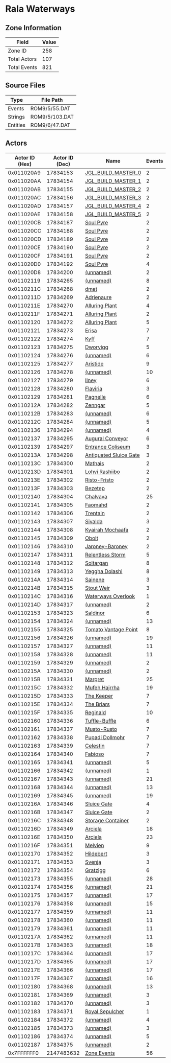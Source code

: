 # Rala Waterways

## Zone Information

| Field        |   Value |
|--------------|---------|
| Zone ID      |     258 |
| Total Actors |     107 |
| Total Events |     821 |

## Source Files

| Type     | File Path      |
|----------|----------------|
| Events   | ROM9/5/55.DAT  |
| Strings  | ROM9/5/103.DAT |
| Entities | ROM9/6/47.DAT  |

## Actors

| Actor ID (Hex)   |   Actor ID (Dec) | Name                                                                   |   Events |
|------------------|------------------|------------------------------------------------------------------------|----------|
| 0x011020A9       |         17834153 | [JGL_BUILD_MASTER_0](./17834153%20-%20JGL_BUILD_MASTER_0/)             |        2 |
| 0x011020AA       |         17834154 | [JGL_BUILD_MASTER_1](./17834154%20-%20JGL_BUILD_MASTER_1/)             |        2 |
| 0x011020AB       |         17834155 | [JGL_BUILD_MASTER_2](./17834155%20-%20JGL_BUILD_MASTER_2/)             |        2 |
| 0x011020AC       |         17834156 | [JGL_BUILD_MASTER_3](./17834156%20-%20JGL_BUILD_MASTER_3/)             |        2 |
| 0x011020AD       |         17834157 | [JGL_BUILD_MASTER_4](./17834157%20-%20JGL_BUILD_MASTER_4/)             |        2 |
| 0x011020AE       |         17834158 | [JGL_BUILD_MASTER_5](./17834158%20-%20JGL_BUILD_MASTER_5/)             |        2 |
| 0x011020CB       |         17834187 | [Soul Pyre](./17834187%20-%20Soul%20Pyre/)                             |        2 |
| 0x011020CC       |         17834188 | [Soul Pyre](./17834188%20-%20Soul%20Pyre/)                             |        2 |
| 0x011020CD       |         17834189 | [Soul Pyre](./17834189%20-%20Soul%20Pyre/)                             |        2 |
| 0x011020CE       |         17834190 | [Soul Pyre](./17834190%20-%20Soul%20Pyre/)                             |        2 |
| 0x011020CF       |         17834191 | [Soul Pyre](./17834191%20-%20Soul%20Pyre/)                             |        2 |
| 0x011020D0       |         17834192 | [Soul Pyre](./17834192%20-%20Soul%20Pyre/)                             |        4 |
| 0x011020D8       |         17834200 | [(unnamed)](./17834200/)                                               |        2 |
| 0x01102119       |         17834265 | [(unnamed)](./17834265/)                                               |        8 |
| 0x0110211C       |         17834268 | [dmat](./17834268%20-%20dmat/)                                         |        2 |
| 0x0110211D       |         17834269 | [Adrienaure](./17834269%20-%20Adrienaure/)                             |        2 |
| 0x0110211E       |         17834270 | [Alluring Plant](./17834270%20-%20Alluring%20Plant/)                   |        4 |
| 0x0110211F       |         17834271 | [Alluring Plant](./17834271%20-%20Alluring%20Plant/)                   |        2 |
| 0x01102120       |         17834272 | [Alluring Plant](./17834272%20-%20Alluring%20Plant/)                   |        5 |
| 0x01102121       |         17834273 | [Erisa](./17834273%20-%20Erisa/)                                       |        7 |
| 0x01102122       |         17834274 | [Kyff](./17834274%20-%20Kyff/)                                         |        7 |
| 0x01102123       |         17834275 | [Dworvigg](./17834275%20-%20Dworvigg/)                                 |        5 |
| 0x01102124       |         17834276 | [(unnamed)](./17834276/)                                               |        6 |
| 0x01102125       |         17834277 | [Aristide](./17834277%20-%20Aristide/)                                 |        9 |
| 0x01102126       |         17834278 | [(unnamed)](./17834278/)                                               |       10 |
| 0x01102127       |         17834279 | [Ilney](./17834279%20-%20Ilney/)                                       |        6 |
| 0x01102128       |         17834280 | [Flaviria](./17834280%20-%20Flaviria/)                                 |        3 |
| 0x01102129       |         17834281 | [Pagnelle](./17834281%20-%20Pagnelle/)                                 |        6 |
| 0x0110212A       |         17834282 | [Zenngar](./17834282%20-%20Zenngar/)                                   |        5 |
| 0x0110212B       |         17834283 | [(unnamed)](./17834283/)                                               |        6 |
| 0x0110212C       |         17834284 | [(unnamed)](./17834284/)                                               |        5 |
| 0x01102136       |         17834294 | [(unnamed)](./17834294/)                                               |        4 |
| 0x01102137       |         17834295 | [Augural Conveyor](./17834295%20-%20Augural%20Conveyor/)               |        6 |
| 0x01102139       |         17834297 | [Entrance Coliseum](./17834297%20-%20Entrance%20Coliseum/)             |        3 |
| 0x0110213A       |         17834298 | [Antiquated Sluice Gate](./17834298%20-%20Antiquated%20Sluice%20Gate/) |        3 |
| 0x0110213C       |         17834300 | [Mathais](./17834300%20-%20Mathais/)                                   |        2 |
| 0x0110213D       |         17834301 | [Lohvi Rashiibo](./17834301%20-%20Lohvi%20Rashiibo/)                   |        2 |
| 0x0110213E       |         17834302 | [Risto-Fristo](./17834302%20-%20Risto-Fristo/)                         |        2 |
| 0x0110213F       |         17834303 | [Bezetep](./17834303%20-%20Bezetep/)                                   |        2 |
| 0x01102140       |         17834304 | [Chalvava](./17834304%20-%20Chalvava/)                                 |       25 |
| 0x01102141       |         17834305 | [Faomahd](./17834305%20-%20Faomahd/)                                   |        2 |
| 0x01102142       |         17834306 | [Trentain](./17834306%20-%20Trentain/)                                 |        2 |
| 0x01102143       |         17834307 | [Sivalda](./17834307%20-%20Sivalda/)                                   |        3 |
| 0x01102144       |         17834308 | [Kyairah Mochaafa](./17834308%20-%20Kyairah%20Mochaafa/)               |        2 |
| 0x01102145       |         17834309 | [Obolt](./17834309%20-%20Obolt/)                                       |        2 |
| 0x01102146       |         17834310 | [Jaroney-Baroney](./17834310%20-%20Jaroney-Baroney/)                   |        2 |
| 0x01102147       |         17834311 | [Relentless Storm](./17834311%20-%20Relentless%20Storm/)               |        5 |
| 0x01102148       |         17834312 | [Soltargan](./17834312%20-%20Soltargan/)                               |        8 |
| 0x01102149       |         17834313 | [Yeggha Dolashi](./17834313%20-%20Yeggha%20Dolashi/)                   |        8 |
| 0x0110214A       |         17834314 | [Sainene](./17834314%20-%20Sainene/)                                   |        3 |
| 0x0110214B       |         17834315 | [Stout Weir](./17834315%20-%20Stout%20Weir/)                           |        3 |
| 0x0110214C       |         17834316 | [Waterways Overlook](./17834316%20-%20Waterways%20Overlook/)           |        1 |
| 0x0110214D       |         17834317 | [(unnamed)](./17834317/)                                               |        2 |
| 0x01102153       |         17834323 | [Saldinor](./17834323%20-%20Saldinor/)                                 |        6 |
| 0x01102154       |         17834324 | [(unnamed)](./17834324/)                                               |       13 |
| 0x01102155       |         17834325 | [Tomato Vantage Point](./17834325%20-%20Tomato%20Vantage%20Point/)     |        8 |
| 0x01102156       |         17834326 | [(unnamed)](./17834326/)                                               |       19 |
| 0x01102157       |         17834327 | [(unnamed)](./17834327/)                                               |       11 |
| 0x01102158       |         17834328 | [(unnamed)](./17834328/)                                               |       11 |
| 0x01102159       |         17834329 | [(unnamed)](./17834329/)                                               |        2 |
| 0x0110215A       |         17834330 | [(unnamed)](./17834330/)                                               |        2 |
| 0x0110215B       |         17834331 | [Margret](./17834331%20-%20Margret/)                                   |       25 |
| 0x0110215C       |         17834332 | [Mufeh Hajrrha](./17834332%20-%20Mufeh%20Hajrrha/)                     |       19 |
| 0x0110215D       |         17834333 | [The Keeper](./17834333%20-%20The%20Keeper/)                           |        7 |
| 0x0110215E       |         17834334 | [The Briars](./17834334%20-%20The%20Briars/)                           |        7 |
| 0x0110215F       |         17834335 | [Reginald](./17834335%20-%20Reginald/)                                 |       10 |
| 0x01102160       |         17834336 | [Tuffle-Buffle](./17834336%20-%20Tuffle-Buffle/)                       |        6 |
| 0x01102161       |         17834337 | [Musto-Rusto](./17834337%20-%20Musto-Rusto/)                           |        7 |
| 0x01102162       |         17834338 | [Pupadi Dollmohr](./17834338%20-%20Pupadi%20Dollmohr/)                 |        7 |
| 0x01102163       |         17834339 | [Celestin](./17834339%20-%20Celestin/)                                 |        7 |
| 0x01102164       |         17834340 | [Fabioso](./17834340%20-%20Fabioso/)                                   |        7 |
| 0x01102165       |         17834341 | [(unnamed)](./17834341/)                                               |        5 |
| 0x01102166       |         17834342 | [(unnamed)](./17834342/)                                               |        1 |
| 0x01102167       |         17834343 | [(unnamed)](./17834343/)                                               |       21 |
| 0x01102168       |         17834344 | [(unnamed)](./17834344/)                                               |       13 |
| 0x01102169       |         17834345 | [(unnamed)](./17834345/)                                               |       19 |
| 0x0110216A       |         17834346 | [Sluice Gate](./17834346%20-%20Sluice%20Gate/)                         |        4 |
| 0x0110216B       |         17834347 | [Sluice Gate](./17834347%20-%20Sluice%20Gate/)                         |        2 |
| 0x0110216C       |         17834348 | [Storage Container](./17834348%20-%20Storage%20Container/)             |        2 |
| 0x0110216D       |         17834349 | [Arciela](./17834349%20-%20Arciela/)                                   |       18 |
| 0x0110216E       |         17834350 | [Arciela](./17834350%20-%20Arciela/)                                   |       23 |
| 0x0110216F       |         17834351 | [Melvien](./17834351%20-%20Melvien/)                                   |        9 |
| 0x01102170       |         17834352 | [Hildebert](./17834352%20-%20Hildebert/)                               |        3 |
| 0x01102171       |         17834353 | [Svenja](./17834353%20-%20Svenja/)                                     |        3 |
| 0x01102172       |         17834354 | [Gratzigg](./17834354%20-%20Gratzigg/)                                 |        6 |
| 0x01102173       |         17834355 | [(unnamed)](./17834355/)                                               |       28 |
| 0x01102174       |         17834356 | [(unnamed)](./17834356/)                                               |       21 |
| 0x01102175       |         17834357 | [(unnamed)](./17834357/)                                               |       17 |
| 0x01102176       |         17834358 | [(unnamed)](./17834358/)                                               |       15 |
| 0x01102177       |         17834359 | [(unnamed)](./17834359/)                                               |       11 |
| 0x01102178       |         17834360 | [(unnamed)](./17834360/)                                               |       11 |
| 0x01102179       |         17834361 | [(unnamed)](./17834361/)                                               |       11 |
| 0x0110217A       |         17834362 | [(unnamed)](./17834362/)                                               |       11 |
| 0x0110217B       |         17834363 | [(unnamed)](./17834363/)                                               |       18 |
| 0x0110217C       |         17834364 | [(unnamed)](./17834364/)                                               |       17 |
| 0x0110217D       |         17834365 | [(unnamed)](./17834365/)                                               |       17 |
| 0x0110217E       |         17834366 | [(unnamed)](./17834366/)                                               |       17 |
| 0x0110217F       |         17834367 | [(unnamed)](./17834367/)                                               |       16 |
| 0x01102180       |         17834368 | [(unnamed)](./17834368/)                                               |       13 |
| 0x01102181       |         17834369 | [(unnamed)](./17834369/)                                               |        3 |
| 0x01102182       |         17834370 | [(unnamed)](./17834370/)                                               |        3 |
| 0x01102183       |         17834371 | [Royal Sepulcher](./17834371%20-%20Royal%20Sepulcher/)                 |        1 |
| 0x01102184       |         17834372 | [(unnamed)](./17834372/)                                               |        4 |
| 0x01102185       |         17834373 | [(unnamed)](./17834373/)                                               |        3 |
| 0x01102186       |         17834374 | [(unnamed)](./17834374/)                                               |        5 |
| 0x01102187       |         17834375 | [(unnamed)](./17834375/)                                               |        2 |
| 0x7FFFFFF0       |       2147483632 | [Zone Events](./Zone%20Events/)                                        |       56 |